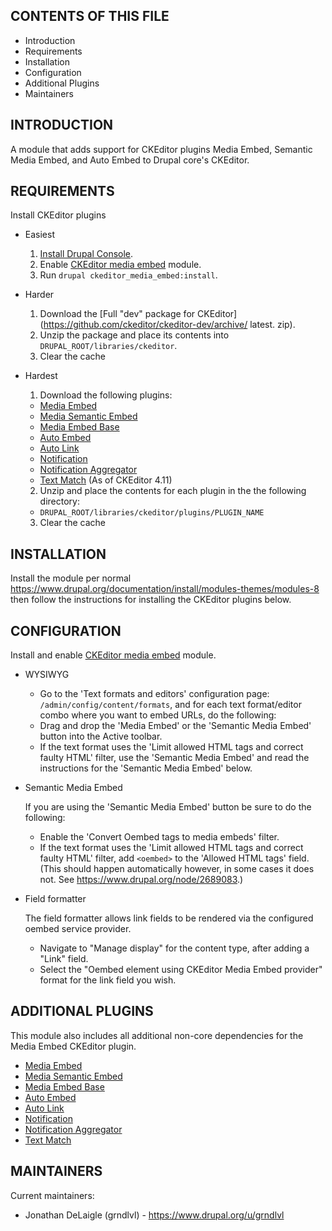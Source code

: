 CONTENTS OF THIS FILE
---------------------

 * Introduction
 * Requirements
 * Installation
 * Configuration
 * Additional Plugins
 * Maintainers


INTRODUCTION
------------

A module that adds support for CKEditor plugins Media Embed,
Semantic Media Embed, and Auto Embed to Drupal core's CKEditor.


REQUIREMENTS
------------

Install CKEditor plugins

  * Easiest

    1. [Install Drupal Console](https://github.com/hechoendrupal/DrupalConsole#installing-drupal-console).
    2. Enable [CKEditor media embed](https://www.drupal.org/project/ckeditor_media_embed) module.
    3. Run `drupal ckeditor_media_embed:install`.

  * Harder

    1. Download the [Full "dev" package for CKEditor](https://github.com/ckeditor/ckeditor-dev/archive/
        latest. zip).
    2. Unzip the package and place its contents into
      `DRUPAL_ROOT/libraries/ckeditor`.
    3. Clear the cache

  * Hardest

    1. Download the following plugins:

      * [Media Embed](http://ckeditor.com/addon/embed)
      * [Media Semantic Embed](http://ckeditor.com/addon/embedsemantic)
      * [Media Embed Base](http://ckeditor.com/addon/embedbase)
      * [Auto Embed](http://ckeditor.com/addon/autoembed)
      * [Auto Link](http://ckeditor.com/addon/autolink)
      * [Notification](http://ckeditor.com/addon/notification)
      * [Notification Aggregator](http://ckeditor.com/addon/notificationaggregator)
      * [Text Match](https://ckeditor.com/cke4/addon/textmatch) (As of CKEditor 4.11)

    2. Unzip and place the contents for each plugin in the the following directory:

      * `DRUPAL_ROOT/libraries/ckeditor/plugins/PLUGIN_NAME`

    3. Clear the cache


INSTALLATION
------------

Install the module per normal https://www.drupal.org/documentation/install/modules-themes/modules-8
then follow the instructions for installing the CKEditor plugins below.


CONFIGURATION
-------------

Install and enable [CKEditor media embed](https://www.drupal.org/project/ckeditor_media_embed) module.

  * WYSIWYG

    - Go to the 'Text formats and editors' configuration page:
      `/admin/config/content/formats`, and for each text format/editor combo where
      you want to embed URLs, do the following:
    - Drag and drop the 'Media Embed' or the 'Semantic Media Embed' button into
      the Active toolbar.
    - If the text format uses the
      'Limit allowed HTML tags and correct faulty HTML' filter, use the
      'Semantic Media Embed' and read the instructions for the
      'Semantic Media Embed' below.

  * Semantic Media Embed

    If you are using the 'Semantic Media Embed' button be sure to do the following:
    - Enable the 'Convert Oembed tags to media embeds' filter.
    - If the text format uses the 'Limit allowed HTML tags and correct faulty HTML' filter, add ```<oembed>``` to the 'Allowed HTML tags' field. (This should happen automatically however, in some cases it does not. See https://www.drupal.org/node/2689083.)

  * Field formatter

    The field formatter allows link fields to be rendered via the configured oembed
    service provider.

    - Navigate to "Manage display" for the content type, after adding a "Link"
      field.
    - Select the "Oembed element using CKEditor Media Embed provider" format for
      the link field you wish.


ADDITIONAL PLUGINS
------------------

This module also includes all additional non-core dependencies for the Media
Embed CKEditor plugin.

  * [Media Embed](http://ckeditor.com/addon/embed)
  * [Media Semantic Embed](http://ckeditor.com/addon/embedsemantic)
  * [Media Embed Base](http://ckeditor.com/addon/embedbase)
  * [Auto Embed](http://ckeditor.com/addon/autoembed)
  * [Auto Link](http://ckeditor.com/addon/autolink)
  * [Notification](http://ckeditor.com/addon/notification)
  * [Notification Aggregator](http://ckeditor.com/addon/notificationaggregator)
  * [Text Match](https://ckeditor.com/cke4/addon/textmatch)


MAINTAINERS
-----------

Current maintainers:
  * Jonathan DeLaigle (grndlvl) - https://www.drupal.org/u/grndlvl
